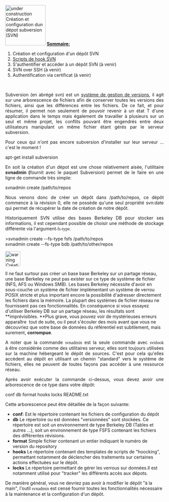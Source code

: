
[<img class="alignleft size-full wp-image-139" title="under-construction" src="/blog/wp-content/uploads/2010/04/under-construction.png" alt="under construction Création et configuration dun dépot subversion (SVN)" width="128" height="128" />][1]
<span style="text-decoration: underline;"><strong>Sommaire:</strong></span>

1.  Création et configuration d'un dépôt SVN
2.  [Scripts de hook SVN][2]
3.  S'authentifier et accéder à un dépôt SVN (à venir)
4.  SVN over SSH (à venir)
5.  Authentification via certificat (à venir)

<span style="text-decoration: underline;"><br /> </span>

<p style="text-align: justify;">
  Subversion (en abrégé svn) est un <a title="Système de gestion de versions" href="http://fr.wikipedia.org/wiki/Syst%C3%A8me_de_gestion_de_versions" target="_blank">système de gestion de versions</a>, il agit sur une arborescence de fichiers afin de conserver toutes les versions des fichiers, ainsi que les différences entre les fichiers. De ce fait, et pour résumer, il permet non seulement de pouvoir revenir à un état T d'une application dans le temps mais également de travailler à plusieurs sur un seul et même projet, les conflits pouvant être engendrés entre deux utilisateurs manipulant un même fichier étant gérés par le serveur subversion.
</p>

<p style="text-align: justify;">
  Pour ceux qui n'ont pas encore subversion d'installer sur leur serveur ... c'est le moment !
</p>

<div class="codecolorer-container bash vibrant" style="overflow:auto;white-space:nowrap;width:100%;">
  <div class="bash codecolorer">
    <span class="kw2">apt-get install</span> subversion
  </div>
</div>

<p style="text-align: justify;">
  En soit la création d'un dépot est une chose relativement aisée, l'utilitaire <strong>svnadmin (</strong>fournit avec le paquet Subversion) permet de le faire en une ligne de commande très simple:
</p>

<div class="codecolorer-container bash vibrant" style="overflow:auto;white-space:nowrap;width:100%;">
  <div class="bash codecolorer">
    <span class="kw2">svnadmin</span> create <span class="sy0">/</span>path<span class="sy0">/</span>to<span class="sy0">/</span>repos
  </div>
</div>

<p style="text-align: justify;">
  Nous venons donc de créer un dépôt dans /path/to/repos, ce dépôt commence à la révision 0, elle ne possède qu'une seul propriété svn:date qui permet de récupérer la date de création de notre dépôt.
</p>

<p style="text-align: justify;">
  Historiquement SVN utilise des bases Berkeley DB pour stocker ses informations, il est cependant possible de choisir une méthode de stockage différente via l'argument<span style="font-family: terminal, monaco;">-fs-type.</span>
</p>

<div class="codecolorer-container bash vibrant" style="overflow:auto;white-space:nowrap;width:100%;">
  <div class="bash codecolorer">
    <span class="sy0">></span><span class="kw2">svnadmin</span> create <span class="re5">--fs-type</span> fsfs <span class="sy0">/</span>path<span class="sy0">/</span>to<span class="sy0">/</span>repos<br /> <span class="kw2">svnadmin</span> create <span class="re5">--fs-type</span> bdb <span class="sy0">/</span>path<span class="sy0">/</span>to<span class="sy0">/</span>other<span class="sy0">/</span>repos
  </div>
</div>

<p style="text-align: justify;">
  <a href="/blog/wp-content/uploads/2010/04/warning.png"><img class="alignleft size-full wp-image-146" title="warning" src="/blog/wp-content/uploads/2010/04/warning.png" alt="warning Création et configuration dun dépot subversion (SVN)" width="48" height="48" /></a>
</p>

Il ne faut surtour pas créer un base base Berkeley sur un partage réseau, une base Berkeley ne peut pas exister sur ce type de système de fichier (NFS, AFS ou Windows SMB). Les bases Berkeley nécessite d'avoir en sous-couche un système de fichier implémentant un système de verrou POSIX stricte et plus important encore la possibilité d'adresser directement les fichiers dans la mémoire. La plupart des systèmes de fichier réseau ne fournissent pas ces fonctionnalités. En conséquence si vous essayez d'utiliser Berkeley DB sur un partage réseau, les résultats sont **imprévisibles.
**Plus grave, vous pouvez voir de mystérieuses erreurs apparaître  tout de suite, ou il peut s'écouler des mois avant que vous ne découvriez que votre base de données du référentiel est subtilement, mais surement, **corrompue**.

<p style="text-align: justify;">
  A noter que la commande <span style="font-family: terminal, monaco;">svnadmin</span> est la seule commande avec <span style="font-family: terminal, monaco;">svnlook</span> à être considérée comme des utilitaires serveur, elles sont toujours utilisées sur la machine hébergeant le dépôt de sources. C'est pour cela qu'elles accèdent au dépôt en utilisant un chemin "standard" vers le système de fichiers, elles ne peuvent de toutes façons pas accéder à une ressource réseau.
</p>

<p style="text-align: justify;">
  Après avoir exécuter la commande ci-dessus, vous devez avoir une arborescence de ce type dans votre dépôt:
</p>

<div class="codecolorer-container bash vibrant" style="overflow:auto;white-space:nowrap;width:100%;">
  <div class="bash codecolorer">
    conf  db  format  hooks  locks  README.txt
  </div>
</div>

Cette arborescence peut être détaillée de la façon suivante:

*   **conf**:
    Est le répertoire contenant les fichiers de configuration du dépôt
*   **db**
    Le répertoire ou est données "versionnées" sont stockées. Ce répertoire est soit un environnement de type Berkeley DB (Tables et autres ...), soit un environnement de type FSFS contenant les fichiers des différentes révisions.
*   **format**
    Simple fichier contenant un entier indiquant le numéro de version du repository
*   **hooks**
    Le répertoire contenant des templates de scripts de "hoocking", permettant notamment de déclencher des traitements sur certaines actions effectuées sur le dépôt.
*   **locks**
    Le répertoire permettant de gérer les verrous sur données.Il est notamment utilisé pour "tracker" les différents accès aux dépots.

De manière général, vous ne devriez pas avoir à modifier le dépôt "à la main", l'outil <span style="font-family: terminal, monaco;">svnadmin</span> est censé fournir toutes les fonctionnalités nécessaire à la maintenance et la configuration d'un dépôt.

 [1]: /blog/wp-content/uploads/2010/04/under-construction.png
 [2]: /blog/linux/scripts-de-hook-svn-subversion-repository-hooking.html "Scripts de hook SVN (Subversion repository hooking)"